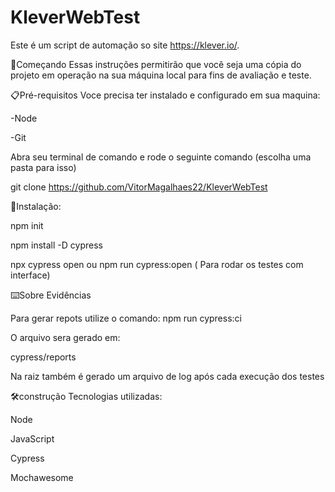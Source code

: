# KleverWebTest

Este é um script de automação so site https://klever.io/.



🚀Começando Essas instruções permitirão que você seja uma cópia do projeto em operação na sua máquina local para fins de avaliação e teste.

📋Pré-requisitos Voce precisa ter instalado e configurado em sua maquina:

-Node

-Git

Abra seu terminal de comando e rode o seguinte comando (escolha uma pasta para isso)

git clone https://github.com/VitorMagalhaes22/KleverWebTest

🔧Instalação:

npm init

npm install -D cypress

npx cypress open ou npm run cypress:open ( Para rodar os testes com interface)

⌨️Sobre Evidências

Para gerar repots utilize o comando: npm run cypress:ci

O arquivo sera gerado em:

cypress/reports

Na raiz também é gerado um arquivo de log após cada execução dos testes

🛠️construção Tecnologias utilizadas:

Node

JavaScript

Cypress

Mochawesome
